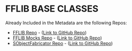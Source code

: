 # FFLIB BASE CLASSES 

Already Included in the Metadata are the following Repos:
- [FFLIB Repo](/force-app/main/default/classes/FFLIB%20Base%20Classes/FFLIB_COMMON) - ([Link to GitHub Repo](https://github.com/apex-enterprise-patterns/fflib-apex-common))
- [FFLIB Mocks Repo](/force-app/main/default/classes/FFLIB%20Base%20Classes/APEX_MOCKS) - ([Link to GitHub Repo](https://github.com/apex-enterprise-patterns/fflib-apex-mocks)) 
- [SObjectFabricator Repo](/force-app/main/default/classes/FFLIB%20Base%20Classes/SOBJECT_FABRICATOR) - ([Link to GitHub Repo](https://github.com/mattaddy/SObjectFabricator))